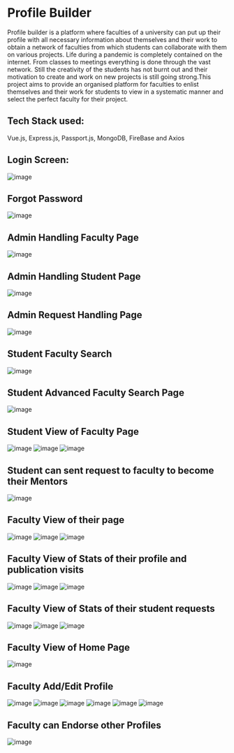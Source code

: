 # Profile Builder
Profile builder is a platform where faculties of a university can put up their profile with all necessary information about themselves and their work to obtain a network of faculties from which students can collaborate with them on various projects.
Life during a pandemic is completely contained on the internet. From classes to meetings everything is done through the vast network. Still the creativity of the students has not burnt out and their motivation to create and work on new projects is still going strong.This project aims to provide an organised platform for faculties to enlist
themselves and their work for students to view in a systematic manner and select the perfect faculty for their project.

## Tech Stack used:
Vue.js, Express.js, Passport.js, MongoDB, FireBase and Axios

## Login Screen:
![image](https://user-images.githubusercontent.com/51241236/124940442-9e5a5a80-e027-11eb-9b8c-d458b40abe6a.png)

## Forgot Password
![image](https://user-images.githubusercontent.com/51241236/124940654-cb0e7200-e027-11eb-9607-e181f2654031.png)

## Admin Handling Faculty Page
![image](https://user-images.githubusercontent.com/51241236/124940833-f1341200-e027-11eb-86de-1ecf7a2d9ba3.png)

## Admin Handling Student Page
![image](https://user-images.githubusercontent.com/51241236/124940931-05780f00-e028-11eb-8171-75f83c4a0528.png)

## Admin Request Handling Page
![image](https://user-images.githubusercontent.com/51241236/124941001-145ec180-e028-11eb-8ae8-b3ade722d755.png)

## Student Faculty Search 
![image](https://user-images.githubusercontent.com/51241236/124941122-2fc9cc80-e028-11eb-867d-f7e2791f85b5.png)

## Student Advanced Faculty Search Page
![image](https://user-images.githubusercontent.com/51241236/124941234-4bcd6e00-e028-11eb-8491-18a09d43048b.png)

## Student View of  Faculty Page
![image](https://user-images.githubusercontent.com/51241236/124941403-6273c500-e028-11eb-9673-9b9cf2bf2737.png)
![image](https://user-images.githubusercontent.com/51241236/124941498-761f2b80-e028-11eb-952f-52b1cea2b395.png)
![image](https://user-images.githubusercontent.com/51241236/124941558-81725700-e028-11eb-9597-b4e354091032.png)

## Student can sent request to faculty to become their Mentors
![image](https://user-images.githubusercontent.com/51241236/124941604-8c2cec00-e028-11eb-963b-f97dd75ff7ef.png)

## Faculty View of their page
![image](https://user-images.githubusercontent.com/51241236/124941763-acf54180-e028-11eb-9637-633baed67dca.png)
![image](https://user-images.githubusercontent.com/51241236/124941863-c1d1d500-e028-11eb-8a9f-7a794a620837.png)
![image](https://user-images.githubusercontent.com/51241236/124941909-cac2a680-e028-11eb-8e1b-089fdaf68e32.png)

## Faculty View of Stats of their profile and publication visits
![image](https://user-images.githubusercontent.com/51241236/124941969-d615d200-e028-11eb-8ebd-f806ecf4e0a5.png)
![image](https://user-images.githubusercontent.com/51241236/124942098-f2b20a00-e028-11eb-9025-80e0010489eb.png)
![image](https://user-images.githubusercontent.com/51241236/124942118-f8a7eb00-e028-11eb-8f12-1fd7d4794e7e.png)

## Faculty View of Stats of their student requests
![image](https://user-images.githubusercontent.com/51241236/124942208-0d847e80-e029-11eb-90ff-e97821c6dd6c.png)
![image](https://user-images.githubusercontent.com/51241236/124942296-1ffeb800-e029-11eb-8187-bc58625748a6.png)
![image](https://user-images.githubusercontent.com/51241236/124942324-2725c600-e029-11eb-911c-f906a0a6a076.png)

## Faculty View of Home Page
![image](https://user-images.githubusercontent.com/51241236/124942370-33118800-e029-11eb-9792-84e6a050b76a.png)

## Faculty Add/Edit Profile
![image](https://user-images.githubusercontent.com/51241236/124942516-550b0a80-e029-11eb-8241-5d1f91b2e831.png)
![image](https://user-images.githubusercontent.com/51241236/124942548-5dfbdc00-e029-11eb-93a7-c19821eca52b.png)
![image](https://user-images.githubusercontent.com/51241236/124942586-65bb8080-e029-11eb-957c-93f8e5472ccd.png)
![image](https://user-images.githubusercontent.com/51241236/124942641-6fdd7f00-e029-11eb-83ed-64212ae17024.png)
![image](https://user-images.githubusercontent.com/51241236/124942666-75d36000-e029-11eb-93e5-76c51c68d897.png)
![image](https://user-images.githubusercontent.com/51241236/124942774-8c79b700-e029-11eb-9037-2ef815db00da.png)

## Faculty can Endorse other Profiles
![image](https://user-images.githubusercontent.com/51241236/124942829-9996a600-e029-11eb-81dd-64f707ce8b77.png)


